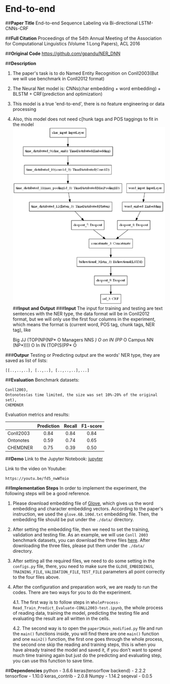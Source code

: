 # **End-to-end**

##**Paper Title**
End-to-end Sequence Labeling via Bi-directional LSTM-CNNs-CRF

##**Full Citation**
Proceedings of the 54th Annual Meeting of the Association for Computational Linguistics (Volume 1:Long Papers), ACL 2016

##**Original Code**
https://github.com/gpandu/NER_DNN

##**Description**
1. The paper's task is to do Named Entity Recognition on Conll2003(But we will use benchmark in Conll2012 format)
2. The Neural Net model is: CNNs(char embedding + word embedding) + BLSTM + CRF(prediction and optimization)
3. This model is a true 'end-to-end', there is no feature engineering or data processing
4. Also, this model does not need c[hunk tags and POS taggings to fit in the model
![avatar](./arch.png)
##**Input and Output**
###**Input**
The input for training and testing are text sentences with the NER type, the data format will be in Conll2012 format, but we will
only use the first four columns in the experiment, which means the format is (current word, POS tag, chunk tags, NER tag), like 

    Big JJ (TOP(NP(NP* O
    Managers NNS *) O
    on IN (PP* O
    Campus NN (NP*)))) O
    In IN (TOP(S(PP* O

###**Outpur**
Testing or Predicting output are the words' NER type, they are saved as list of lists:

    [[..,..,..], [..,..], [..,..,..],...]

##**Evaluation**
Benchmark datasets:

    Conll2003, 
    Ontonotes(as time limited, the size was set 10%-20% of the original set), 
    CHEMDNER
    
Evaluation metrics and results:

|             |  Prediction    | Recall     |  F1-score |    
| ---------- | :-----------:  | :-----------: |:-----------: |
| Conll2003     | 0.84     | 0.84     |0.84     |
| Ontonotes     | 0.59     | 0.74     |0.65     |
| CHEMDNER      | 0.75     | 0.39     |0.50     |


##**Demo**
Link to the Jupyter Notebook:
[jupyter](extraction/named_entity/End_to_end/WholeProcess-Read_Train_Predict_Evaluate-CONLL2003-test.ipynb)

Link to the video on Youtube:

    https://youtu.be/fd5_nwWToio

##**Implementation Steps**
In order to implement the experiment, the following steps will be a 
good reference.
1. Please download embedding file of [Glove](https://nlp.stanford.edu/projects/glove/), 
which gives us the word embedding and character embedding vectors. 
According to the paper's instruction, we used the `glove.6B.100d.txt` embedding file. 
Then, the embedding file should be put under the `./data/` directory.
2. After setting the embedding file, then we need to set the training, validation and testing file. 
As an example, we will use `Conll 2003` benchmark datasets, you can download the three files [here](https://www.kaggle.com/alaakhaled/conll003-englishversion).
After downloading the three files, please put them under the `./data/` directory.
3. After setting all the required files, we need to do some setting in the `configs.py` file, 
there, you need to make sure the `GLOVE_EMBEDDINGS`, `TRAINING_FILE`, `VALIDATION_FILE`, `TEST_FILE` parameters all point correctly to the four files above.
4. After the configuration and preparation work, we are ready to run the codes.
There are two ways for you to do the experiment. 

    4.1. The first way is to follow steps in `WholeProcess-Read_Train_Predict_Evaluate-CONLL2003-test.ipynb`,
    the whole process of reading data, training the model, predicting the testing file and evaluating the result are all written in the cells.

    4.2. The second way is to open the `paper1Main_modified.py` file and run the `main()` functions inside, you will find
    there are one `main()` function and one `main2()` function, the first one goes through the whole process, the second one skip the reading and 
    training steps, this is when you have already trained the model and saved it, if you don't want to spend much time training again but just do 
    the predicting and evaluating step, you can use this function to save time.
     
##**Dependencies**
    python - 3.6.6
    keras(tensorflow backend) - 2.2.2
    tensorflow - 1.10.0
    keras_contrib - 2.0.8
    Numpy - 1.14.2
    seqeval - 0.0.5

